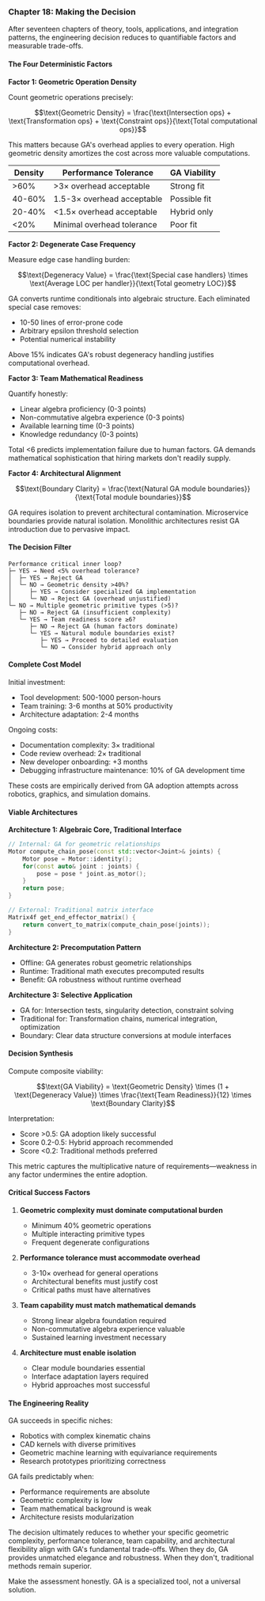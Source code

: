 ### Chapter 18: Making the Decision

After seventeen chapters of theory, tools, applications, and integration patterns, the engineering decision reduces to quantifiable factors and measurable trade-offs.

#### The Four Deterministic Factors

**Factor 1: Geometric Operation Density**

Count geometric operations precisely:

$$\text{Geometric Density} = \frac{\text{Intersection ops} + \text{Transformation ops} + \text{Constraint ops}}{\text{Total computational ops}}$$

This matters because GA's overhead applies to every operation. High geometric density amortizes the cost across more valuable computations.

| Density | Performance Tolerance | GA Viability |
|---------|---------------------|--------------|
| >60% | >3× overhead acceptable | Strong fit |
| 40-60% | 1.5-3× overhead acceptable | Possible fit |
| 20-40% | <1.5× overhead acceptable | Hybrid only |
| <20% | Minimal overhead tolerance | Poor fit |

**Factor 2: Degenerate Case Frequency**

Measure edge case handling burden:

$$\text{Degeneracy Value} = \frac{\text{Special case handlers} \times \text{Average LOC per handler}}{\text{Total geometry LOC}}$$

GA converts runtime conditionals into algebraic structure. Each eliminated special case removes:
- 10-50 lines of error-prone code
- Arbitrary epsilon threshold selection
- Potential numerical instability

Above 15% indicates GA's robust degeneracy handling justifies computational overhead.

**Factor 3: Team Mathematical Readiness**

Quantify honestly:
- Linear algebra proficiency (0-3 points)
- Non-commutative algebra experience (0-3 points)
- Available learning time (0-3 points)
- Knowledge redundancy (0-3 points)

Total <6 predicts implementation failure due to human factors. GA demands mathematical sophistication that hiring markets don't readily supply.

**Factor 4: Architectural Alignment**

$$\text{Boundary Clarity} = \frac{\text{Natural GA module boundaries}}{\text{Total module boundaries}}$$

GA requires isolation to prevent architectural contamination. Microservice boundaries provide natural isolation. Monolithic architectures resist GA introduction due to pervasive impact.

#### The Decision Filter

```
Performance critical inner loop?
├─ YES → Need <5% overhead tolerance?
│  ├─ YES → Reject GA
│  └─ NO → Geometric density >40%?
│     ├─ YES → Consider specialized GA implementation
│     └─ NO → Reject GA (overhead unjustified)
└─ NO → Multiple geometric primitive types (>5)?
   ├─ NO → Reject GA (insufficient complexity)
   └─ YES → Team readiness score ≥6?
      ├─ NO → Reject GA (human factors dominate)
      └─ YES → Natural module boundaries exist?
         ├─ YES → Proceed to detailed evaluation
         └─ NO → Consider hybrid approach only
```

#### Complete Cost Model

Initial investment:
- Tool development: 500-1000 person-hours
- Team training: 3-6 months at 50% productivity
- Architecture adaptation: 2-4 months

Ongoing costs:
- Documentation complexity: 3× traditional
- Code review overhead: 2× traditional
- New developer onboarding: +3 months
- Debugging infrastructure maintenance: 10% of GA development time

These costs are empirically derived from GA adoption attempts across robotics, graphics, and simulation domains.

#### Viable Architectures

**Architecture 1: Algebraic Core, Traditional Interface**
```cpp
// Internal: GA for geometric relationships
Motor compute_chain_pose(const std::vector<Joint>& joints) {
    Motor pose = Motor::identity();
    for(const auto& joint : joints) {
        pose = pose * joint.as_motor();
    }
    return pose;
}

// External: Traditional matrix interface
Matrix4f get_end_effector_matrix() {
    return convert_to_matrix(compute_chain_pose(joints));
}
```

**Architecture 2: Precomputation Pattern**
- Offline: GA generates robust geometric relationships
- Runtime: Traditional math executes precomputed results
- Benefit: GA robustness without runtime overhead

**Architecture 3: Selective Application**
- GA for: Intersection tests, singularity detection, constraint solving
- Traditional for: Transformation chains, numerical integration, optimization
- Boundary: Clear data structure conversions at module interfaces

#### Decision Synthesis

Compute composite viability:

$$\text{GA Viability} = \text{Geometric Density} \times (1 + \text{Degeneracy Value}) \times \frac{\text{Team Readiness}}{12} \times \text{Boundary Clarity}$$

Interpretation:
- Score >0.5: GA adoption likely successful
- Score 0.2-0.5: Hybrid approach recommended
- Score <0.2: Traditional methods preferred

This metric captures the multiplicative nature of requirements—weakness in any factor undermines the entire adoption.

#### Critical Success Factors

1. **Geometric complexity must dominate computational burden**
   - Minimum 40% geometric operations
   - Multiple interacting primitive types
   - Frequent degenerate configurations

2. **Performance tolerance must accommodate overhead**
   - 3-10× overhead for general operations
   - Architectural benefits must justify cost
   - Critical paths must have alternatives

3. **Team capability must match mathematical demands**
   - Strong linear algebra foundation required
   - Non-commutative algebra experience valuable
   - Sustained learning investment necessary

4. **Architecture must enable isolation**
   - Clear module boundaries essential
   - Interface adaptation layers required
   - Hybrid approaches most successful

#### The Engineering Reality

GA succeeds in specific niches:
- Robotics with complex kinematic chains
- CAD kernels with diverse primitives
- Geometric machine learning with equivariance requirements
- Research prototypes prioritizing correctness

GA fails predictably when:
- Performance requirements are absolute
- Geometric complexity is low
- Team mathematical background is weak
- Architecture resists modularization

The decision ultimately reduces to whether your specific geometric complexity, performance tolerance, team capability, and architectural flexibility align with GA's fundamental trade-offs. When they do, GA provides unmatched elegance and robustness. When they don't, traditional methods remain superior.

Make the assessment honestly. GA is a specialized tool, not a universal solution.

